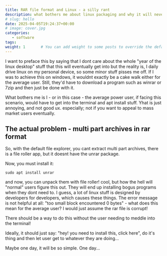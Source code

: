 ```yaml
---
title: RAR file format and Linux - a silly rant
description: what bothers me about linux packaging and why it will never take off even among power users
# slug: hello
date: 2025-04-05T19:24:37+00:00
# image: cover.jpg
categories:
   - software
tags:
weight: 1       # You can add weight to some posts to override the default sorting (date descending)
---
```


I want to preface this by saying that I dont care about the whole "year of the linux desktop" stuff that this will eventually get into but the reality is, I daily drive linux on my personal device, so some minor stuff pisses me off. If I was to achieve this on windows, it wouldnt exactly be a cake walk either for the average user. Still, they'd have to download a program such as winrar or 7zip and then just be done with it.

What bothers me is I - or in this case - the average power user, if facing this scenario, would have to get into the terminal and apt install stuff. Yhat is just annoying, and not good ux. especially; not if you want to appeal to mass market users eventually.

## The actual problem - multi part archives in rar format

So, with the default file explorer, you cant extract multi part archives, there is a file roller app, but it doesnt have the unrar package.

Now, you must install it:

```shell
sudo apt install unrar
```

and now, you can unpack them with file roller! cool, but how the hell will "normal" users figure this out. They will end up installing bogus programs when they dont need to.
I guess, a lot of linux stuff is designed by developers for developers, which causes these things. The error message is not helpful at all: "too small block encountered 0 bytes" - what does this mean for the average user? I would just assume the rar file is corrupt!

There should be a way to do this without the user needing to meddle into the terminal!

Ideally, it should just say: "hey! you need to install this, click here", do it's thing and then let user get to whatever they are doing...

Maybe one day, it will be so simple. One day...
